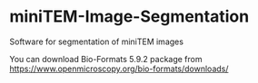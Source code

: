 # miniTEM-Image-Segmentation
Software for segmentation of miniTEM images

You can download Bio-Formats 5.9.2 package from https://www.openmicroscopy.org/bio-formats/downloads/
